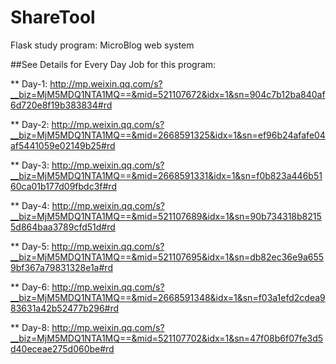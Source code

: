 # ShareTool
Flask study program: MicroBlog web system

##See Details for Every Day Job for this program:

** Day-1: http://mp.weixin.qq.com/s?__biz=MjM5MDQ1NTA1MQ==&mid=521107672&idx=1&sn=904c7b12ba840af6d720e8f19b383834#rd

** Day-2: http://mp.weixin.qq.com/s?__biz=MjM5MDQ1NTA1MQ==&mid=2668591325&idx=1&sn=ef96b24afafe04af5441059e02149b25#rd

** Day-3: http://mp.weixin.qq.com/s?__biz=MjM5MDQ1NTA1MQ==&mid=2668591331&idx=1&sn=f0b823a446b5160ca01b177d09fbdc3f#rd

** Day-4: http://mp.weixin.qq.com/s?__biz=MjM5MDQ1NTA1MQ==&mid=521107689&idx=1&sn=90b734318b82155d864baa3789cfd51d#rd

** Day-5: http://mp.weixin.qq.com/s?__biz=MjM5MDQ1NTA1MQ==&mid=521107695&idx=1&sn=db82ec36e9a6559bf367a79831328e1a#rd

** Day-6: http://mp.weixin.qq.com/s?__biz=MjM5MDQ1NTA1MQ==&mid=2668591348&idx=1&sn=f03a1efd2cdea983631a42b52477b296#rd

** Day-8: http://mp.weixin.qq.com/s?__biz=MjM5MDQ1NTA1MQ==&mid=521107702&idx=1&sn=47f08b6f07fe3d5d40eceae275d060be#rd

